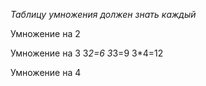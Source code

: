 *Таблицу умножения должен знать каждый*

Умножение на 2

Умножение на 3
3*2=6
3*3=9
3*4=12

Умножение на 4